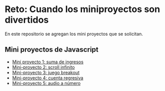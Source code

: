 # Reto: Cuando los miniproyectos son divertidos

En este repositorio se agregan los mini proyectos que se solicitan.

## Mini proyectos de Javascript

- [Mini proyecto 1: suma de ingresos]()
- [Mini-proyecto 2: scroll infinito]()
- [Mini-proyecto 3: juego breakout]()
- [Mini-proyecto 4: cuenta regresiva]()
- [Mini-proyecto 5: audio a número]()
